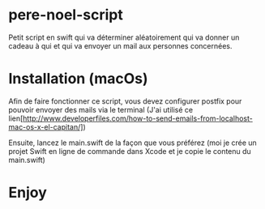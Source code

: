 # pere-noel-script
Petit script en swift qui va déterminer aléatoirement qui va donner un cadeau à qui et qui va envoyer un mail aux personnes concernées.

# Installation (macOs)
Afin de faire fonctionner ce script, vous devez configurer postfix pour pouvoir envoyer des mails via le terminal (J'ai utilisé ce lien[http://www.developerfiles.com/how-to-send-emails-from-localhost-mac-os-x-el-capitan/])


Ensuite, lancez le main.swift de la façon que vous préférez (moi je crée un projet Swift en ligne de commande dans Xcode et je copie le contenu du main.swift)

# Enjoy
